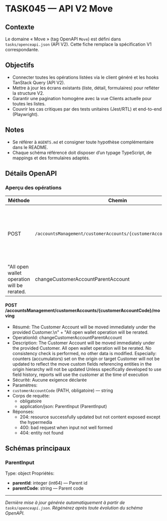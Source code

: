 # TASK045 — API V2 Move

## Contexte
Le domaine « Move » (tag OpenAPI `Move`) est défini dans `tasks/openceapi.json` (API V2). Cette fiche remplace la spécification V1 correspondante.

## Objectifs
- Connecter toutes les opérations listées via le client généré et les hooks TanStack Query (API V2).
- Mettre à jour les écrans existants (liste, détail, formulaires) pour refléter la structure V2.
- Garantir une pagination homogène avec la vue Clients actuelle pour toutes les listes.
- Couvrir les cas critiques par des tests unitaires (Jest/RTL) et end-to-end (Playwright).

## Notes
- Se référer à `AGENTS.md` et consigner toute hypothèse complémentaire dans le README.
- Chaque schéma référencé doit disposer d’un typage TypeScript, de mappings et des formulaires adaptés.

## Détails OpenAPI

### Aperçu des opérations

| Méthode | Chemin | Résumé | OperationId |
| --- | --- | --- | --- |
| POST | `/accountsManagement/customerAccounts/{customerAccountCode}/moving` | The Customer Account will be moved immediately under the provided Customer.\n" +
                    "All open wallet operation will be rerated. | changeCustomerAccountParentAccount |

#### POST /accountsManagement/customerAccounts/{customerAccountCode}/moving

- Résumé: The Customer Account will be moved immediately under the provided Customer.\n" +
                    "All open wallet operation will be rerated.
- OperationId: changeCustomerAccountParentAccount
- Description: The Customer Account will be moved immediately under the provided Customer. All open wallet operation will be rerated. No consistency check is performed, no other data is modified. Especially: counters (accumulators) set on the origin or target Customer will not be updated to reflect the move custom fields referencing entities in the origin hierarchy will not be updated Unless specifically developed to use field history, reports will use the customer at the time of execution
- Sécurité: Aucune exigence déclarée
- Paramètres:
- `customerAccountCode` (PATH, obligatoire) — string
- Corps de requête:
  - obligatoire
  - application/json: ParentInput (ParentInput)
- Réponses:
  - 204: resource successfully updated but not content exposed except the hypermedia
  - 400: bad request when input not well formed
  - 404: entity not found

## Schémas principaux

### ParentInput
Type: object
Propriétés:
- **parentId**: integer (int64) — Parent id
- **parentCode**: string — Parent code

---

_Dernière mise à jour générée automatiquement à partir de `tasks/openceapi.json`. Régénérez après toute évolution du schéma OpenAPI._
